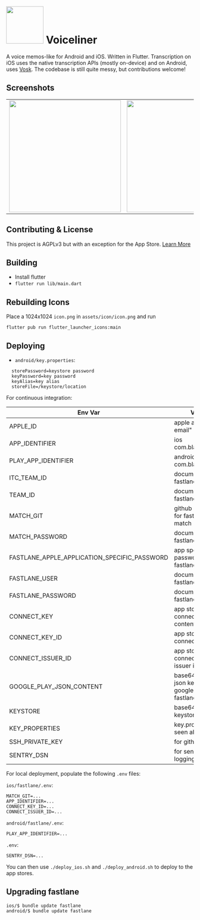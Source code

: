 # <img src="assets/icon/icon.png" width="100" /> Voiceliner

A voice memos-like for Android and iOS. Written in Flutter. Transcription on iOS uses the native transcription APIs (mostly on-device) and on Android, uses [Vosk](https://github.com/alphacep/vosk-api).
The codebase is still quite messy, but contributions welcome!

## Screenshots

<table>
  <tr>
    <td><img src="assets/screenshots/1.png" width="300" /></td>
    <td><img src="assets/screenshots/2.png" width="300" /></td>
    <td><img src="assets/screenshots/3.png" width="300" /></td>
  </tr>
</table>

## Contributing & License

This project is AGPLv3 but with an exception for the App Store. [Learn More](CONTRIBUTING.md)

## Building

- Install flutter
- `flutter run lib/main.dart`

## Rebuilding Icons

Place a 1024x1024 `icon.png` in `assets/icon/icon.png` and run

```
flutter pub run flutter_launcher_icons:main
```

## Deploying

- `android/key.properties`:

```
  storePassword=keystore password
  keyPassword=key password
  keyAlias=key alias
  storeFile=/keystore/location
```

For continuous integration:

| Env Var                                      | Value                                             |
|----------------------------------------------|---------------------------------------------------|
| APPLE_ID                                     | apple account email"                              |
| APP_IDENTIFIER                               | ios com.blabla.blabla                             |
| PLAY_APP_IDENTIFIER                          | android com.blablabla.bla                         |
| ITC_TEAM_ID                                  | documented in fastlane                            |
| TEAM_ID                                      | documented in fastlane                            |
| MATCH_GIT                                    | github SSH URI for fastlane match                 |
| MATCH_PASSWORD                               | documented in fastlane                            |
| FASTLANE_APPLE_APPLICATION_SPECIFIC_PASSWORD | app specific password for fastlane                |
| FASTLANE_USER                                | documented in fastlane                            |
| FASTLANE_PASSWORD                            | documented in fastlane                            |
| CONNECT_KEY                                  | app store connect .p8 file contents               |
| CONNECT_KEY_ID                               | app store connect key id                          |
| CONNECT_ISSUER_ID                            | app store connect key issuer id                   |
| GOOGLE_PLAY_JSON_CONTENT                     | base64 encoded json keys for google play fastlane |
| KEYSTORE                                     | base64 encoded keystore.jks                       |
| KEY_PROPERTIES                               | key.properties seen above                         |
| SSH_PRIVATE_KEY                              | for github access                                 |
| SENTRY_DSN                                   | for sentry logging                                |

For local deployment, populate the following `.env` files:

`ios/fastlane/.env`:

```
MATCH_GIT=...
APP_IDENTIFIER=...
CONNECT_KEY_ID=...
CONNECT_ISSUER_ID=...
```

`android/fastlane/.env`:

```
PLAY_APP_IDENTIFIER=...
```

`.env`:

```
SENTRY_DSN=...
```

You can then use `./deploy_ios.sh` and `./deploy_android.sh` to deploy to the app stores.


## Upgrading fastlane

```
ios/$ bundle update fastlane
android/$ bundle update fastlane
```